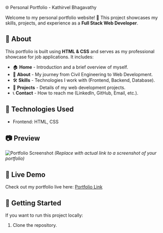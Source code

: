 🌐 Personal Portfolio - Kathirvel Bhagavathy  

Welcome to my personal portfolio website! 🚀 This project showcases my skills, projects, and experience as a **Full Stack Web Developer**.  

## 📌 About  
This portfolio is built using **HTML & CSS** and serves as my professional showcase for job applications. It includes:  
- 🏠 **Home** - Introduction and a brief overview of myself.  
- 📖 **About** - My journey from Civil Engineering to Web Development.  
- 🛠 **Skills** - Technologies I work with (Frontend, Backend, Database).  
- 📂 **Projects** - Details of my web development projects.  
- 📞 **Contact** - How to reach me (LinkedIn, GitHub, Email, etc.).  

## 🎨 Technologies Used  
-   Frontend: HTML, CSS  

## 📷 Preview  
![Portfolio Screenshot](URL_TO_YOUR_IMAGE) *(Replace with actual link to a screenshot of your portfolio)*  

## 🔗 Live Demo  
Check out my portfolio live here: [Portfolio Link](https://github.com/kathirvelBhagavathy/Portfolio.git) 

## 🚀 Getting Started  
If you want to run this project locally:  
1. Clone the repository.
